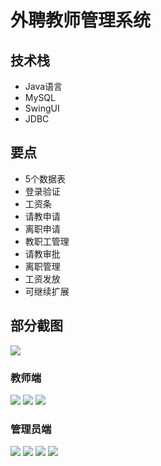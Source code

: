 # 外聘教师管理系统

<MyGlobalComponent />

## 技术栈
- Java语言
- MySQL
- SwingUI
- JDBC

## 要点
- 5个数据表
- 登录验证
- 工资条
- 请教申请
- 离职申请
- 教职工管理
- 请教审批
- 离职管理
- 工资发放
- 可继续扩展



## 部分截图
![](http://cdn.qiniu.liyansheng.top/img/20241213133741.png)
### 教师端
![](http://cdn.qiniu.liyansheng.top/img/20241213133855.png)
![](http://cdn.qiniu.liyansheng.top/img/20241213133914.png)
![](http://cdn.qiniu.liyansheng.top/img/20241213133936.png)

### 管理员端
![](http://cdn.qiniu.liyansheng.top/img/20241213134125.png)
![](http://cdn.qiniu.liyansheng.top/img/20241213134816.png)
![](http://cdn.qiniu.liyansheng.top/img/20241213134910.png)
![](http://cdn.qiniu.liyansheng.top/img/20241213134936.png)



